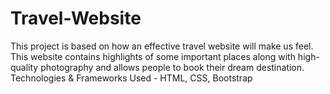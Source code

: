 # Travel-Website
This project is based on how an effective travel website will make us feel. This website contains highlights of some important places along with high-quality photography and allows people to book their dream destination. Technologies &amp; Frameworks Used - HTML, CSS, Bootstrap
